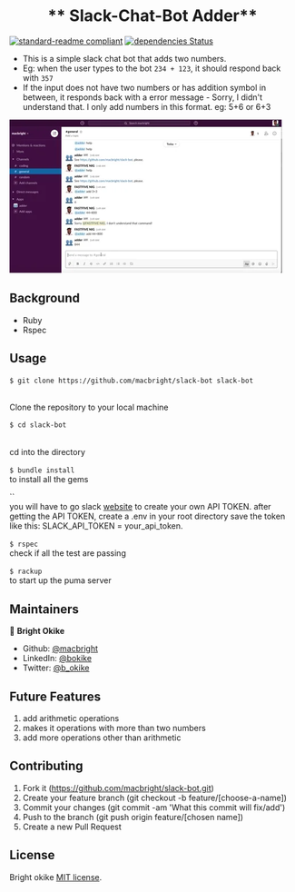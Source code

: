 
<h1 align=center> ** Slack-Chat-Bot Adder** </h1>

[![standard-readme compliant](https://img.shields.io/badge/standard--readme-OK-green.svg?style=flat-square)](https://github.com/RichardLitt/standard-readme)
[![dependencies Status](https://david-dm.org/dwyl/esta/status.svg)](https://david-dm.org/dwyl/esta)


- This is a simple slack chat bot that adds two numbers.
- Eg: when the user types to the bot `234 + 123`, it should respond back with `357`
- If the input does not have two numbers or has addition symbol in between, it 			  	responds back with a error message - Sorry, I didn't understand that. I only add    	numbers in this format. eg: 5+6 or 6+3



![sample](./image/giphy.webp)


## Background

- Ruby
- Rspec


## Usage

```sh
$ git clone https://github.com/macbright/slack-bot slack-bot
```
<br /> Clone the repository to your local machine


```sh
$ cd slack-bot
```
<br /> cd into the directory

`$ bundle install` 
<br /> to install all the gems

`` 
<br /> you will have to go slack [website](https://slack.com/services/new/bot)
	to create your own API TOKEN. 
	after getting the API TOKEN, create a .env in your root directory save the token like this: SLACK_API_TOKEN = your_api_token.

`$ rspec` 
<br /> check if all the test are passing

`$ rackup` 
<br /> to start up the puma server


## Maintainers 

👤  **Bright Okike**

- Github: [@macbright](https://github.com/macbright)
- LinkedIn: [@bokike](https://www.linkedin.com/in/bokike/)
- Twitter: [@b_okike](https://twitter.com/b_okike)

## Future Features
1. add  arithmetic  operations
2. makes it operations with more than two numbers
3. add more operations other than arithmetic


## Contributing

1. Fork it (https://github.com/macbright/slack-bot.git)
2. Create your feature branch (git checkout -b feature/[choose-a-name])
3. Commit your changes (git commit -am 'What this commit will fix/add')
4. Push to the branch (git push origin feature/[chosen name])
5. Create a new Pull Request

## License

Bright okike
[MIT license](https://opensource.org/licenses/MIT).